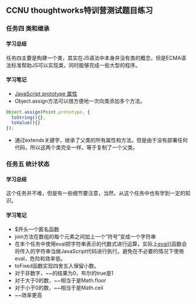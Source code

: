 ## CCNU thoughtworks特训营测试题目练习

### 任务四 类和继承

#### 学习总结

任务四主要是构建一个类，其实在JS语法中本身并没有类的概念，但是ECMA语法标准帮助JS可以实现类，同时能够完成一些大型的程序。

#### 学习笔记

* [JavaScript prototype 属性](http://www.w3school.com.cn/jsref/jsref_prototype_array.asp)
* Object.assign方法可以很方便地一次向类添加多个方法。

```javascript
Object.assign(Point.prototype, {
  toString(){},
  toValue(){}
});
```

* 通过extends关键字，继承了父类的所有属性和方法。但是由于没有部署任何代码，所以这两个类完全一样，等于复制了一个父类。

### 任务五 统计状态

#### 学习总结

这个任务并不难，但是有一些细节要注意，当然，从这个任务中也有学到一定的知识。

#### 学习笔记

* $开头一个匿名函数
* join方法在数组的每个元素之间加上一个“符号”变成一个字符串 
* 在本个任务中使用eval把字符串表示的代数式进行运算，实际上[eval()](https://developer.mozilla.org/zh-CN/docs/Web/JavaScript/Reference/Global_Objects/eval)函数会将传入的字符串当做JavaScript代码进行执行。避免在不必要的情况下使用eval，危险和效率低。
* toFixed函数实现四舍五入保留小数。
* 对于非数字，~~的结果为0，布尔的true是1
* 对于大于0的数，~~相当于是Math.floor
* 对于小于0的数，~~相当于是Math.ceil
* ~~效率更高


